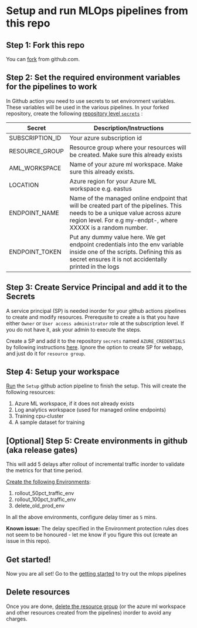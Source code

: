# Setup and run MLOps pipelines from this repo

## Step 1: Fork this repo
You can [fork](https://docs.github.com/en/get-started/quickstart/fork-a-repo#forking-a-repository) from github.com.

## Step 2: Set the required environment variables for the pipelines to work
In Github action you need to use secrets to set environment variables. These variables will be used in the various pipelines.
In your forked repository, create the following [repository level `secrets`](https://docs.github.com/en/actions/security-guides/encrypted-secrets#creating-encrypted-secrets-for-a-repository) :

Secret | Description/Instructions |
|------|------------|
|SUBSCRIPTION_ID | Your azure subscription id |
|RESOURCE_GROUP | Resource group where your resources will be created. Make sure this already exists |
| AML_WORKSPACE | Name of your azure ml workspace. Make sure this already exists. |
| LOCATION | Azure region for your Azure ML workspace  e.g. eastus |
| ENDPOINT_NAME | Name of the managed online endpoint that will be created part of the pipelines. This needs to be a unique value across azure region level. For e.g my-endpt-<XXXXX>, where XXXXX is a random number. |
| ENDPOINT_TOKEN | Put any dummy value here. We get endpoint credentials into the env variable inside one of the scripts. Defining this as secret ensures it is not accidentally printed in the logs |

## Step 3: Create Service Principal and add it to the Secrets

A service principal (SP) is needed inorder for your github actions pipelines to create and modify resources. Prerequsite to create a is that you have either `Owner` or `User access administrator` role at the subscription level. If you do not have it, ask your admin to execute the steps.

Create a SP and add it to the repository `secrets` named `AZURE_CREDENTIALS` by following instructions [here](https://github.com/marketplace/actions/azure-login#configure-deployment-credentials). Ignore the option to create SP for webapp, and just do it for `resource group`.

## Step 4: Setup your workspace

[Run](https://docs.github.com/en/actions/managing-workflow-runs/manually-running-a-workflow) the `Setup` github action pipeline to finish the setup.
This will create the following resources:
1. Azure ML workspace, if it does not already exists
2. Log analytics workspace (used for managed online endpoints)
3. Training cpu-cluster
4. A sample dataset for training

## [Optional] Step 5: Create environments in github (aka release gates)

This will add 5 delays after rollout of incremental traffic inorder to validate the metrics for that time period.

[Create the following Environments](https://docs.github.com/en/actions/deployment/environments#creating-an-environment):
1. rollout_50pct_traffic_env
1. rollout_100pct_traffic_env
1. delete_old_prod_env

In all the above environments, configure delay timer as `5` mins.

__Known issue:__ The delay specified in the Environment protection rules does not seem to be honoured - let me know if you figure this out (create an issue in this repo).

## Get started!
Now you are all set! Go to the [getting started](getting-started.md) to try out the mlops pipelines

## Delete resources
Once you are done, [delete the resource group](https://docs.microsoft.com/en-us/azure/azure-resource-manager/management/manage-resource-groups-portal#delete-resource-groups) (or the azure ml workspace and other resources created from the pipelines) inorder to avoid any charges.

